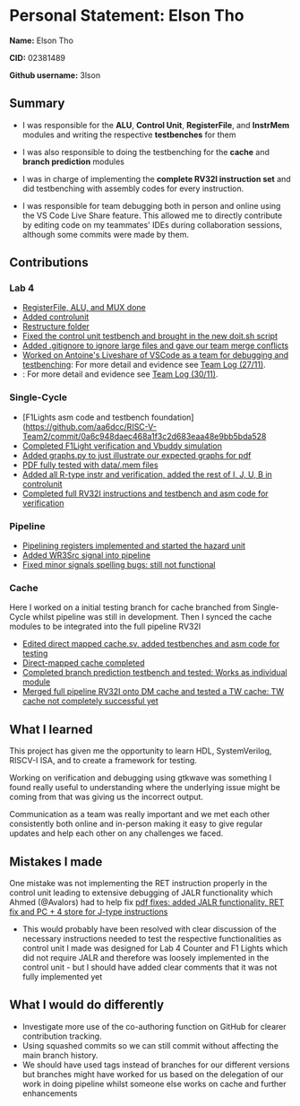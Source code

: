# Personal Statement: Elson Tho

**Name:** Elson Tho  

**CID:** 02381489 

**Github username:** 3lson  

## Summary

- I was responsible for the **ALU**, **Control Unit**, **RegisterFile**, and **InstrMem** modules and writing the respective **testbenches** for them
- I was also responsible to doing the testbenching for the **cache** and **branch prediction** modules
- I was in charge of implementing the **complete RV32I instruction set** and did testbenching with assembly codes for every instruction. 

- I was responsible for team debugging both in person and online using the VS Code Live Share feature. This allowed me to directly contribute by editing code on my teammates' IDEs during collaboration sessions, although some commits were made by them.

## Contributions

### Lab 4

- [RegisterFile, ALU, and MUX done](https://github.com/aa6dcc/RISC-V-Team2/commit/c84f24871c5a7911610828e2e62cf69224e74bcf)
- [Added controlunit](https://github.com/aa6dcc/RISC-V-Team2/commit/5fa1a412a6342c5cc21ca651c8444c2814a2f9e5)
- [Restructure folder](https://github.com/aa6dcc/RISC-V-Team2/commit/f9f399da2d43315a25bb588428c69cf0d946753d)
- [Fixed the control unit testbench and brought in the new doit.sh script](https://github.com/aa6dcc/RISC-V-Team2/commit/5773432255b8a4a536ed3b52fe3cfc900075aa9f)
- [Added .gitignore to ignore large files and gave our team merge conflicts](https://github.com/aa6dcc/RISC-V-Team2/commit/9af8479508d7274a99b07ba0c5b31bc86df42bb3)
- [Worked on Antoine's Liveshare of VSCode as a team for debugging and testbenching](https://github.com/aa6dcc/RISC-V-Team2/commit/e3fd87fdfd4d9f00b7447949e95964d28db9bb20#diff-9b9a6efe51731ef72a27f44c26c78fb4b1e55f3e88676bf0140041f7af99e2ee): For more detail and evidence see [Team Log (27/11)](../logbooks/team_log.md#team-meetup-27-11).
- [](https://github.com/aa6dcc/RISC-V-Team2/commit/edc939dadaaca6523c7ef921765ea0f2ed3c03f0): For more detail and evidence see [Team Log (30/11)](../logbooks/team_log.md#team-meetup-30-11).

### Single-Cycle

- [F1Lights asm code and testbench foundation](https://github.com/aa6dcc/RISC-V-Team2/commit/0a6c948daec468a1f3c2d683eaa48e9bb5bda528
- [Completed F1Light verification and Vbuddy simulation](https://github.com/aa6dcc/RISC-V-Team2/commit/1a246636d7341bde9bddb56b764e818dfad377fd)
- [Added graphs.py to just illustrate our expected graphs for pdf](https://github.com/aa6dcc/RISC-V-Team2/commit/7ad78983211d06f3bb87f3062504e860277b382c)
- [PDF fully tested with data/.mem files](https://github.com/aa6dcc/RISC-V-Team2/commit/bd1db301e6254e29d24291ed513287c550939ff7)
- [Added all R-type instr and verification, added the rest of I, J, U, B in controlunit](https://github.com/aa6dcc/RISC-V-Team2/commit/5eccb99f8b08752ab7b98ed65e42157b3a14a190)
- [Completed full RV32I instructions and testbench and asm code for verification](https://github.com/aa6dcc/RISC-V-Team2/commit/14e4e17063317b12e1dfb36917cbb79eb7aec45a)


### Pipeline

- [Pipelining registers implemented and started the hazard unit](https://github.com/aa6dcc/RISC-V-Team2/commit/34617373aca98c16134c2862ff86bcb8c228c509)
- [Added WR3Src signal into pipeline](https://github.com/aa6dcc/RISC-V-Team2/commit/47a367c96ebce4d240b61f4a011d2dea61e3c596)
- [Fixed minor signals spelling bugs: still not functional
](https://github.com/aa6dcc/RISC-V-Team2/commit/d3df6d10afd85b6dbf4cccfc0d6f6bc7fa467649)


### Cache

Here I worked on a initial testing branch for cache branched from Single-Cycle whilst pipeline was still in development. Then I synced the cache modules to be integrated into the full pipeline RV32I

- [Edited direct mapped cache.sv, added testbenches and asm code for testing](https://github.com/aa6dcc/RISC-V-Team2/commit/7a61fd2918b27e52af0d4cc86411fd7ff472ffdd)
- [Direct-mapped cache completed](https://github.com/aa6dcc/RISC-V-Team2/commit/ca013aad029b479c8335ec7aebd2990b17f65c63)
- [Completed branch prediction testbench and tested: Works as individual module](https://github.com/aa6dcc/RISC-V-Team2/commit/86b56e701d798e3d486f71c5a5f6acf23f11edd5)
- [Merged full pipeline RV32I onto DM cache and tested a TW cache: TW cache not completely successful yet
](https://github.com/aa6dcc/RISC-V-Team2/commit/c118a1d49282d4a143e912e7bd6a1d6fee3edfa4)


## What I learned

This project has given me the opportunity to learn HDL, SystemVerilog, RISCV-I ISA, and to create a framework for testing.

Working on verification and debugging using gtkwave was something I found really useful to understanding where the underlying issue might be coming from that was giving us the incorrect output. 

Communication as a team was really important and we met each other consistently both online and in-person making it easy to give regular updates and help each other on any challenges we faced.


## Mistakes I made

One mistake was not implementing the RET instruction properly in the control unit leading to extensive debugging of JALR functionality which Ahmed (@Avalors) had to help fix 
[pdf fixes: added JALR functionality, RET fix and PC + 4 store for J-type instructions](https://github.com/aa6dcc/RISC-V-Team2/commit/7f4978e6a998b1457e97a4bbc045055ee32e84be)
- This would probably have been resolved with clear discussion of the necessary instructions needed to test the respective functionalities as control unit I made was designed for Lab 4 Counter and F1 Lights which did not require JALR and therefore was loosely implemented in the control unit - but I should have added clear comments that it was not fully implemented yet


## What I would do differently

- Investigate more use of the co-authoring function on GitHub for clearer contribution tracking.
- Using squashed commits so we can still commit without affecting the main branch history.
- We should have used tags instead of branches for our different versions but branches might have worked for us based on the delegation of our work in doing pipeline whilst someone else works on cache and further enhancements 



